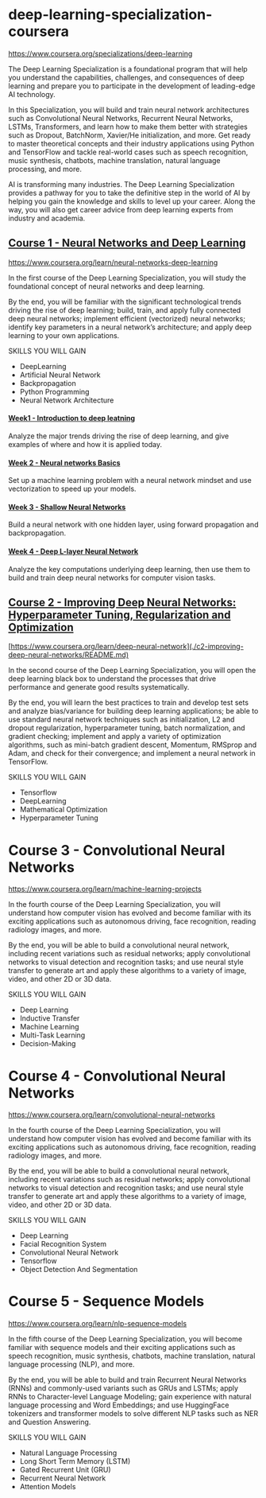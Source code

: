 # deep-learning-specialization-coursera

https://www.coursera.org/specializations/deep-learning


The Deep Learning Specialization is a foundational program that will help you understand the capabilities, challenges, and consequences of deep learning and prepare you to participate in the development of leading-edge AI technology. 

In this Specialization, you will build and train neural network architectures such as Convolutional Neural Networks, Recurrent Neural Networks, LSTMs, Transformers, and learn how to make them better with strategies such as Dropout, BatchNorm, Xavier/He initialization, and more. Get ready to master theoretical concepts and their industry applications using Python and TensorFlow and tackle real-world cases such as speech recognition, music synthesis, chatbots, machine translation, natural language processing, and more.

AI is transforming many industries. The Deep Learning Specialization provides a pathway for you to take the definitive step in the world of AI by helping you gain the knowledge and skills to level up your career. Along the way, you will also get career advice from deep learning experts from industry and academia.


## [Course 1 - Neural Networks and Deep Learning](./c1-neural-networks-and-deep-learning/README.md)

https://www.coursera.org/learn/neural-networks-deep-learning

In the first course of the Deep Learning Specialization, you will study the foundational concept of neural networks and deep learning. 

By the end, you will be familiar with the significant technological trends driving the rise of deep learning; build, train, and apply fully connected deep neural networks; implement efficient (vectorized) neural networks; identify key parameters in a neural network’s architecture; and apply deep learning to your own applications.

SKILLS YOU WILL GAIN
- DeepLearning
- Artificial Neural Network
- Backpropagation
- Python Programming
- Neural Network Architecture

#### [Week1 - Introduction to deep leatning](./c1-neural-networks-and-deep-learning/week1/README.md)

Analyze the major trends driving the rise of deep learning, and give examples of where and how it is applied today.

#### [Week 2 - Neural networks Basics](./c1-neural-networks-and-deep-learning/week2/README.md)

Set up a machine learning problem with a neural network mindset and use vectorization to speed up your models.

#### [Week 3 - Shallow Neural Networks](./c1-neural-networks-and-deep-learning/week3/README.md)

Build a neural network with one hidden layer, using forward propagation and backpropagation.

#### [Week 4 - Deep L-layer Neural Network](./c1-neural-networks-and-deep-learning/week4/README.md)

Analyze the key computations underlying deep learning, then use them to build and train deep neural networks for computer vision tasks.




## [Course 2 - Improving Deep Neural Networks: Hyperparameter Tuning, Regularization and Optimization](./c2-improving-deep-neural-networks/README.md)

[https://www.coursera.org/learn/deep-neural-network](./c2-improving-deep-neural-networks/README.md)

In the second course of the Deep Learning Specialization, you will open the deep learning black box to understand the processes that drive performance and generate good results systematically. 

By the end, you will learn the best practices to train and develop test sets and analyze bias/variance for building deep learning applications; be able to use standard neural network techniques such as initialization, L2 and dropout regularization, hyperparameter tuning, batch normalization, and gradient checking; implement and apply a variety of optimization algorithms, such as mini-batch gradient descent, Momentum, RMSprop and Adam, and check for their convergence; and implement a neural network in TensorFlow.

SKILLS YOU WILL GAIN
- Tensorflow
- DeepLearning
- Mathematical Optimization
- Hyperparameter Tuning

# Course 3 - Convolutional Neural Networks

https://www.coursera.org/learn/machine-learning-projects

In the fourth course of the Deep Learning Specialization, you will understand how computer vision has evolved and become familiar with its exciting applications such as autonomous driving, face recognition, reading radiology images, and more.

By the end, you will be able to build a convolutional neural network, including recent variations such as residual networks; apply convolutional networks to visual detection and recognition tasks; and use neural style transfer to generate art and apply these algorithms to a variety of image, video, and other 2D or 3D data. 

SKILLS YOU WILL GAIN
- Deep Learning
- Inductive Transfer
- Machine Learning
- Multi-Task Learning
- Decision-Making

# Course 4 - Convolutional Neural Networks

https://www.coursera.org/learn/convolutional-neural-networks

In the fourth course of the Deep Learning Specialization, you will understand how computer vision has evolved and become familiar with its exciting applications such as autonomous driving, face recognition, reading radiology images, and more.

By the end, you will be able to build a convolutional neural network, including recent variations such as residual networks; apply convolutional networks to visual detection and recognition tasks; and use neural style transfer to generate art and apply these algorithms to a variety of image, video, and other 2D or 3D data. 

SKILLS YOU WILL GAIN
- Deep Learning
- Facial Recognition System
- Convolutional Neural Network
- Tensorflow
- Object Detection And Segmentation


# Course 5 - Sequence Models

https://www.coursera.org/learn/nlp-sequence-models

In the fifth course of the Deep Learning Specialization, you will become familiar with sequence models and their exciting applications such as speech recognition, music synthesis, chatbots, machine translation, natural language processing (NLP), and more. 

By the end, you will be able to build and train Recurrent Neural Networks (RNNs) and commonly-used variants such as GRUs and LSTMs; apply RNNs to Character-level Language Modeling; gain experience with natural language processing and Word Embeddings; and use HuggingFace tokenizers and transformer models to solve different NLP tasks such as NER and Question Answering.

SKILLS YOU WILL GAIN
- Natural Language Processing
- Long Short Term Memory (LSTM)
- Gated Recurrent Unit (GRU)
- Recurrent Neural Network
- Attention Models